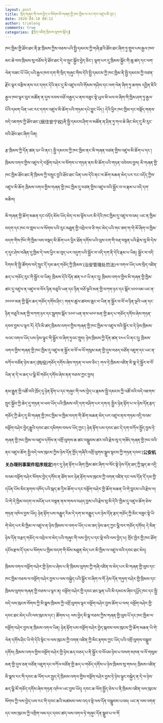 ```yaml
---
layout: post
title: སྲིད་གཞུང་གི་ལས་བྱེད་པ་སོགས་མི་གཞན་གྱི་ཁང་ཁྱིམ་ལ་རང་གར་འཛུལ་མི་རུང་།
date: 2020-04-10 00:12
author: trimleng
comments: true
categories: [སྲིད་འཛིན་ཁྲིམས་ལུགས་སྐོར།]
---
```

<!-- wp:paragraph -->
<p>ཁང་ཁྱིམ་གྱི་ཐོབ་ཐང་ནི་རྩ་ཁྲིམས་ཀྱིས་བཅས་པའི་སྤྱི་དམངས་ཀྱི་གཞི་རྩའི་ཐོབ་ཐང་ཞིག་ཏུ་གྲུབ་པས་རྒྱལ་ཁབ་མང་ཆེ་བས་ཁྲིམས་སུ་བཅོས་ཏེ་ཐོབ་ཐང་དེ་ལ་སྲུང་སྐྱོབ་བྱེད་ཅིང་། ལྷག་པར་དུ་ཁྲིམས་སྐྱོང་གི་ཆུ་ཚད་དང་ལག་ལེན་བཟང་པོ་ཡོད་པའི་རྒྱལ་ཁབ་དག་གི་སྲིད་གཞུང་གིས་དེའི་སྤྱི་དམངས་ཀྱི་ཁང་ཁྱིམ་ནི་སྤྱི་དམངས་ཀྱི་བཙན་རྫོང་ལྟར་བརྩིས་ནས་རང་དགར་དེའི་ནང་དུ་མི་འཛུལ་བའི་གོམས་གཤིས་དང་ལག་ལེན་ཞིག་ཏུ་ཆགས དབྱིན་ཇིའི་རྒྱལ་ཁབ་ལྟར་བུར་མཚོན་ན་དུས་རབས་བཅོ་བརྒྱད་པ་ནས་བཟུང་སྟེ་ཡུལ་མི་ཕལ་བ་ཞིག་གི་ཁྱིམ་ཤག་ཏུ་རྒྱལ་པོའི་དམག་ཡིན་ཡང་རང་དགར་འཛུལ་མི་ཆོག་པའི་གཏམ་དཔེ་བྱུང་ཡོད་། དེའི་ཕྱིར་ཁང་ཁྱིམ་དང་བསྡོད་གནས་བདེ་འཇགས་ཀྱི་ཐོབ་ཐང་(居住安宁权)ནི་སྤྱི་དམངས་ཤིག་ལ་མཚོན་ན་ཤིན་ཏུ་གལ་ཆེ་ཞིང་མེད་དུ་མི་རུང་བའི་ཐོབ་ཐང་ཞིག་ཡིན།&nbsp;<br></p>
<!-- /wp:paragraph -->

<!-- wp:more -->
<!--more-->
<!-- /wp:more -->

<!-- wp:paragraph -->
<p>རྩ་ཁྲིམས་ཀྱི་དོན་ཚན་༣༩་ཡི་ནང་། སྤྱི་དམངས་ཀྱི་ཁང་ཁྱིམ་ནང་མི་གཞན་བཙན་གྱིས་འཛུལ་མི་ཆོག་པ་དང་། ཁྲིམས་འགལ་གྱིས་འཛུལ་དེ་བསྔོག་བཤེར་ལ་སོགས་པ་གཏན་ནས་མི་ཆོག་པའི་གཏན་འབེབས་བྱས། མི་གཞན་གྱི་ཁང་ཁྱིམ་ཐོབ་ཐང་ནི་ཁྲིམས་ཀྱི་བསྲུང་བྱའི་ཐོབ་ཐང་ཡིན་པས་དེའི་ནང་ལ་ཆོག་མཆན་མེད་པར་རང་འདོད་ཀྱིས་འཛུལ་མི་ཆོག ཁྲིམས་འགལ་གྱིས་གཞན་གྱི་ཁང་ཁྱིམ་དུ་བཙན་གྱིས་འཛུལ་བའི་སྦྱོར་བ་ལ་རྣམ་པ་འདི་དག་མཆིས།&nbsp;</p>
<!-- /wp:paragraph -->

<!-- wp:paragraph -->
<p>མི་གཞན་གྱི་ཆོག་མཆན་དང་འདོད་མོས་ཡོད་མེད་ལ་མ་ལྟོས་པར་མི་དེའི་ཁང་ཁྱིམ་དུ་འཛུལ་བའམ། ཡང་ན་ཁྱིམ་བདག་དང་ཁང་བ་གླས་པ་ལ་སོགས་པའི་རུང་མཐུན་གྱི་འབྲེལ་བ་ཅི་གང་མེད་པའི་གང་ཟག་ག་གེ་མོ་ཞིག་ལ་ཁྱིམ་བདག་གིས་ཁོང་གི་ཁྱིམ་ལས་བསྡད་མི་ཆོག་པར་ཕྱིར་ཐོན་དགོས་པའི་ལུས་ངག་གི་བརྡ་བསྟན་པའི་རྗེས་སུ་མི་དེས་ད་དུང་ཤེས་བཞིན་དུ་ཁྱིམ་དེ་ལས་ཕྱིར་མ་བུད་པར་འདུག་པའི་སྦྱོར་བ་འདི་དག་ནི་དེའི་རྣམ་པ་ཡིན། སྦྱོར་བ་འདི་རིགས་ནི་སྤྱི་ཚོགས་བདེ་སྲུང་དོ་དམ་ཆད་གཅོད་ཀྱི་ཁྲིམས་(治安管理处罚法)ལ་འགལ་ཡོད་པས་སྲིད་འཛིན་ཆད་པ་གཅོད་རུང་གི་སྦྱོར་བ་ཡིན། ཁྲིམས་དེའི་དོན་ཚན་༤༠་ཡི་ནང་དུ། ཁྲིམས་འགལ་གྱིས་མི་གཞན་གྱི་ཁྱིམ་ཚང་དུ་འཛུལ་ན་འཛུལ་བ་བོར་ཉིན་བཅུའི་ཡན་དང་ཉིན་བཅོ་ལྔའི་མན་གྱི་བཀག་ཉར་དང་སྒོར་༥༠༠འམ་ཡང་ན་༡༠༠༠་མན་གྱི་སྒོར་ཆད་གཅོད་དགོས་ཤིང་། གནས་ཚུལ་ཚབས་ཆུང་བ་ཡིན་ན་སྦྱོར་བ་བོ་ལ་ཉིན་ལྔའི་ཡན་དང་ཉིན་བཅུའི་མན་གྱི་བཀག་ཉར་དང་སྦྲགས་སྒོར་༢༠༠་ཡན་ནས་༥༠༠་མན་གྱི་ཆད་པ་གཅོད་དགོས་ཞེས་གཏན་དབབ་བྱས་པ་ལྟར་རོ། དེའི་མི་ཚད་ཁྲིམས་འགལ་གྱིས་གཞན་གྱི་ཁང་ཁྱིམ་ལ་འཛུལ་བའི་སྦྱོར་བ་དེ་ཉེས་ཁྲིམས་ལའང་འགལ་ཡོད་པས་ཉེས་ལྟུང་གི་སྦྱོར་བ་ཞིག་ཏུའང་གྲུབ། ཉེས་ཁྲིམས་ཀྱི་དོན་ཚན་༢༤༥་ཡི་ནང་དུ། ཁྲིམས་འགལ་གྱིས་གཞན་གྱི་ཁང་ཁྱིམ་དུ་འཛུལ་ན་སྦྱོར་བ་བོ་ལ་ལོ་གསུམ་མན་གྱི་དུས་བཅད་བཙོན་འཇུག་དང་ཡང་ན་བཀོལ་བཙོན་ཉེས་ཆད་(拘役)གཅོད་དགོས་ཞེས་གཏན་ལ་ཕབ་ཅིང་། གལ་ཏེ་ཁྲིམས་འཛིན་མི་སྣ་དེ་སྦྱོར་བ་བོ་ཡིན་ན་དེ་ལ་ཆད་པ་ལྕི་མོ་གཅོད་དགོས་ཞེས་ནན་བཅས་ཀྱང་བྱས།&nbsp;<br></p>
<!-- /wp:paragraph -->

<!-- wp:paragraph -->
<p>ནམ་རྒྱུན་གྱི་འཚོ་བའི་ཁྲོད་དུ་ཉེན་རྟོག་པ་དང་གཞུང་གི་ལས་བྱེད་པ་རྣམས་སྤྱི་དམངས་ཀྱི་འཚོ་བའི་བདེ་འཇགས་སྲུང་སྐྱོབ་ཀྱི་ཆེད་དུ་གཏན་ལ་ཕབ་ཡོད་པའི་ཁྲིམས་འདི་དག་བཤིག་པར་དགའ། སྤྱིར་ཉེན་རྟོག་པ་ལ་ཉེས་དོན་རྩད་གཅོད་ཀྱི་ཆེད་དུ་མི་གཞན་གྱི་ཁང་ཁྱིམ་ལ་ཁྱིམ་བདག་གི་ཆོག་མཆན་མེད་པར་འཛུལ་ནས་གཏམ་འདྲི་བའམ་བསྔོག་བཤེར་བྱེད་རྒྱུའི་དབང་ཐང་དམིགས་བསལ་ཡོད་ཀྱང་། ཉེན་རྟོག་པས་དབང་ཐང་དེ་དག་བཀོལ་སྤྱོད་བྱས་ཏེ་གཞན་གྱི་ཁང་ཁྱིམ་ལ་འཛུལ་དགོས་ན་འགྲོ་ལུགས་ཆ་ཚང་བསྒྲུབས་ཚར་བའི་རྗེས་སུ་ད་གཟོད་གཞན་གྱི་ཁང་བའི་ནང་འཛུལ་ཆོག སྤྱི་བདེ་ལས་ཁུངས་ཀྱིས་ཉེས་དོན་གྱོད་གཞིའི་འགྲོ་ལུགས་སྒྲུབ་སྟངས་ཀྱི་གཏན་དབབ་(<strong>公安机关办理刑事案件程序规定</strong>)ནང་དུ་ཉེན་རྟོག་པ་ཞིག་ཁྱིམ་ཚང་ཞིག་ལ་སོང་སྟེ་ཉེས་དོན་ཐད་ཀྱི་སྐད་ཆ་འདྲི་བའམ་བསྔོག་བཤེར་སོགས་བྱེད་དགོས་ན་ཐོག་མར་ཉེན་རྟོག་ལས་ཁུངས་ཀྱི་འགན་འཛིན་དང་ལས་དོན་དོ་དམ་གྱི་དཔོན་པོས་མིང་རྟགས་འཁོད་པའི་སྐད་ཆ་དྲིས་ཆོག་པ་དང་བསྔོག་བཤེར་གྱི་ཆོག་མཆན་ཡི་གེ་བླངས་པའི་རྗེས་ལ། ཡི་གེ་དེ་ཁྱིམ་བདག་ལ་མངོན་པར་བསྟན་ནས་གསལ་བཤད་བྱས་པའི་རྗེས་སུ་མི་དེའི་་ཁྱིམ་དུ་འཛུལ་ཆོག་ཅེས་གཏན་འཁེལ་བྱས་ཡོད། ཉེན་རྟོག་པས་བརྒྱུད་རིམ་དེ་དག་མ་བརྒྱུད་པར་ཉེས་དོན་རྩད་གཅོད་ཀྱི་མིང་བཟུང་སྟེ་ཡི་གེ་མེད་པར་མི་ཁྱིམ་ལ་འཛུལ་ན་ཉེས་ཁྲིམས་ལ་འགལ་ཡོད་པ་མ་ཟད་ཉེས་ཆད་ཀྱང་ལྕི་བར་གཅོད་དགོས། དེ་མིན་ཉེས་དོན་བརྩད་གཅོད་ལ་འབྲེལ་བ་མེད་པའི་གཞུང་གི་ལས་བྱེད་པ་དང་སྡེ་བའི་ལས་བྱེད་པ། གྲོང་ཁྱེར་གྱི་ཁང་ཐོག་དངོས་རྫས་དོ་དམ་པ་སོགས་པ་ཁྱིམ་བདག་གི་མོས་མཐུན་མེད་པར་མི་ཁྱིམ་ལ་འཛུལ་བའི་དབང་ཐང་མེད།&nbsp;<br></p>
<!-- /wp:paragraph -->

<!-- wp:paragraph -->
<p>ཁྲིམས་འགལ་བསྔོག་བཤེར་གྱི་ཉེས་པ་ཞེས་པ་ནི་ཁྲིམས་ལུགས་ཀྱི་གཞི་འཛིན་ས་མེད་པར་མི་གཞན་གྱི་ལུས་དང་ཁང་ཁྱིམ་བཅས་ལ་བསྔོག་བཤེར་བྱས་པ་ལས་བསྐྱེད་པའི་སྦྱོར་བ་ཞིག་ལ་གོ ཉེས་དོན་གཏུག་བཤེར་གྱི་ཁྲིམས་དང་ཁྲིམས་ལུགས་གཞན་གྱི་བཅས་པ་ལྟར་ན། བསྔོག་བཤེར་གྱི་དབང་ཐང་ལྡན་པའི་མི་དམངས་ཞིབ་དཔྱོད་ཁང་དང་སྤྱི་བདེ་ལས་ཁུངས་སོགས་ཀྱི་མི་སྣས་ཁྲིམས་ཀྱི་འགྲོ་ལུགས་ལྟར་བསྔོག་བཤེར་བྱས་ཆོག་པ་ལས། བསྔོག་བཤེར་གྱི་དབང་ཐང་མེད་པའི་ལས་ཁུངས་དང་། ཚོགས་པ། ལས་བྱེད་མི་སྣ་བཅས་ཀྱིས་གཞན་གྱི་ལུས་པོ་དང་ཁང་ཁྱིམ་ལ་བསྔོག་བཤེར་བྱས་ན་ཁྲིམས་འགལ་ཡིན། ཉེན་རྟོག་པས་བསྔོག་བཤེར་བྱེད་སྐབས་ལས་ཁུངས་ཀྱི་ཆོག་མཆན་ཡི་གེ་ལེན་དགོས་ཤིང་ཡི་གེ་དེའི་སྟེང་ལ་ལས་ཁུངས་ཀྱི་འགན་འཛིན་ཀྱི་མིང་རྟགས་ཀྱང་ཡོད་པའི་འགྲོ་ལུགས་བསྒྲུབ་དགོས། ཁྲིམས་འགལ་གྱིས་བསྔོག་བཤེར་གྱི་ཉེས་ཆད་བཅད་པ་ནི་སྦྱོར་བ་བོའམ་ཉེས་པ་བསག་མཁན་ལ་ལོ་གསུམ་མན་གྱི་དུས་ཅན་བཙོན་འཇུག་དང་བཀོལ་བཙོན་གྱི་ཆད་པ་གཅོད་དགོས་པ་ཉེས་ཁྲིམས་སུ་གསལ། ཁྲིམས་འཛིན་མི་སྣས་རང་གི་དབང་ཆ་ལོག་པར་སྤྱད་དེ་ཁྲིམས་འགལ་གྱིས་བསྔོག་བཤེར་བྱས་ཏེ་ཉེས་ལྟུང་བསྐྱེད་ན་དེ་ལ་ཉེས་ཆད་ལྕི་མོ་གཅོད་དགོས་ཞེས་གཏན་འཁེལ་ཡང་བྱས་ཡོད། དབང་ཆ་ལོག་སྤྱོད་ཅེས་པ་ནི་ཁྲིམས་འཛིན་ལས་ཁུངས་སོགས་ཀྱི་ལས་བྱེད་པས་རང་གི་དབང་ཆའི་མཚམས་ལས་འདའ་སྟེ་ལས་དོན་བསྒྲུབས་པའམ། ཡང་ན་ལས་འགན་དང་ལས་ཁུངས་ཀྱི་འགྲིག་ལམ་དང་དབང་ཚད་ལས་འགལ་ཏེ་གཞུང་དོན་སྒྲུབ་པ་ལ་གོ&nbsp;<br></p>
<!-- /wp:paragraph -->
